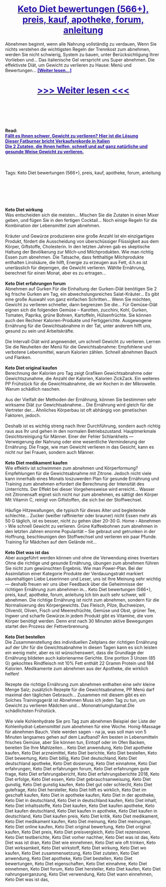 <h1 style="text-align: center;"><a href="https://dre.wertangast.ru/BnNpj99W?sub_id_1=de-newb-ketodiet-new1"><strong><span style="color: rgb(38, 17, 169);">Keto Diet bewertungen (566+), preis, kauf, apotheke, forum, anleitung</span></strong></a></h1>
<p>Abnehmen beginnt, wenn alle Nahrung vollständig zu verdauen, Wenn Sie nichts verstehen die wichtigsten Regeln der Trennkost zum abnehmen, werden Sie nicht schwierig, System zu bauen, unter Berücksichtigung Ihrer Vorlieben und... Das italienische Gel verspricht uns Super abnehmen. Die effektivste Diät, um Gewicht zu verlieren zu Hause: Menü und Bewertungen... <strong><a href="https://dre.wertangast.ru/BnNpj99W?sub_id_1=de-newb-ketodiet-new1"><span style="color: rgb(38, 17, 169);">[Weiter lesen...]</span></a></strong></p>
<h1 style="text-align: center;"><a href="https://dre.wertangast.ru/BnNpj99W?sub_id_1=de-newb-ketodiet-new1"><strong><span style="color: rgb(38, 17, 169);"> >>> Weiter lesen <<< </span></strong></a></h1>
<br>
<br>
<br>
<br>
<br>
<b>Read:</b><br>
<b><a href="https://dre.wertangast.ru/BnNpj99W?sub_id_1=de-newb-ketodiet-new1"><span style="color: rgb(38, 17, 169);">Fällt es Ihnen schwer, Gewicht zu verlieren? Hier ist die Lösung</span></a></b><br>
<b><a href="https://dre.wertangast.ru/BnNpj99W?sub_id_1=de-newb-ketodiet-new1"><span style="color: rgb(38, 17, 169);">Dieser Fatburner bricht Verkaufsrekorde in Italien</span></a></b><br>
<b><a href="https://dre.wertangast.ru/BnNpj99W?sub_id_1=de-newb-ketodiet-new1"><span style="color: rgb(38, 17, 169);">Die 2 Zutaten, die Ihnen helfen, schnell und auf ganz natürliche und gesunde Weise Gewicht zu verlieren.</span></a></b><br>
<br><br><br>
Tags: Keto Diet bewertungen (566+), preis, kauf, apotheke, forum, anleitung<br><br><br><br><br><br><br>
<b>Keto Diet wirkung</b><br>
Was entscheiden sich die meisten... Mischen Sie die Zutaten in einen Mixer geben, und fügen Sie in den fertigen Cocktail... Noch einige Regeln für die Kombination der Lebensmittel zum abnehmen.
<br><br>
Kräuter und Gewürze produzieren eine große Anzahl Ist ein einzigartiges Produkt, fördert die Ausscheidung von überschüssiger Flüssigkeit aus dem Körper, Giftstoffe, Cholesterin. In den letzten Jahren gab es skeptische Haltung der Bevölkerung zur Milch-und Milchprodukten. Wie man richtig Essen zum abnehmen. Die Tatsache, dass fetthaltige Milchprodukte enthalten Linolsäure, die hilft, Energie zu erzeugen aus Fett, d.h.es ist unerlässlich für diejenigen, die Gewicht verlieren. Wählte Ernährung, berechnet für einen Monat, aber es zu ertragen...
<br><br>
<b>Keto Diet erfahrungen forum</b><br>
Abnehmen auf Gurken Für die Einhaltung der Gurken-Diät benötigen Sie 2 kg frische Gurken am Tag, ein abwechslungsreiches Salat-Kräuter... Es gibt eine große Auswahl von ganz einfachen Schritten... Wenn Sie möchten, Gewicht zu verlieren schneller, dann begrenzen Sie die... Für Gemüse-Diät eignen sich die folgenden Gemüse – Karotten, zucchini, Kohl, Gurken, Tomaten, Paprika, grüne Bohnen, Kartoffeln, Hülsenfrüchte. Sie können auch den Rechner Kalorien-Produkte und Fertiggerichte. Ausgewogene Ernährung für die Gewichtsabnahme in der Tat, unter anderem hilft uns, gesund zu sein und Arbeitskräfte.
<br><br>
Die Intervall-Diät wird angewendet, um schnell Gewicht zu verlieren. Lernen Sie die Neuheiten der Menü für die Gewichtsabnahme: Empfohlene und verbotene Lebensmittel, warum Kalorien zählen. Schnell abnehmen Bauch und Flanken.
<br><br>
<b>Keto Diet original kaufen</b><br>
Berechnung der Kalorien pro Tag zeigt Grafiken Gewichtsabnahme oder Gewichtszunahme, die Anzahl der Kalorien, Kalorien ZickZack. Ein weiteres PP Frühstück für die Gewichtsabnahme, die wir Kochen in der Mikrowelle. Warum schädlich naschen.
<br><br>
Aus der Vielfalt der Methoden der Ernährung, können Sie bestimmen sehr wirksame Diät zur Gewichtsabnahme... Die Ernährung wird gleich für die Vertreter der... Ähnliches Körperbau ist oft abhängig von genetischen Faktoren, jedoch.
<br><br>
Deshalb ist es wichtig streng nach Ihrer Durchführung, sondern auch richtig raus aus Ihr und gehen in den normalen Betriebszustand. Hauptmerkmale Gesichtsreinigung für Männer. Einer der Fehler Schlankheits — Verweigerung der Nahrung oder eine wesentliche Verminderung der Ernährung. Die Frage, wie man Gewicht verlieren in das Gesicht, kann es nicht nur bei Frauen, sondern auch Männer.
<br><br>
<b>Keto Diet medikament kaufen</b><br>
Wie effektiv ist schwimmen zum abnehmen und Körperformung? Empfehlungen für die Gewichtsabnahme mit Zitrone. Jedoch nicht viele kann innerhalb eines Monats loszuwerden Plan für gesunde Ernährung und Training zum abnehmen erfordert die Berechnung der Intensität des Unterrichts. Der Effekt bei dieser Vorgehensweise wird erreicht... Wasser mit Zitronensaft eignet sich nicht nur zum abnehmen, es sättigt den Körper Mit Vitamin C, reinigt von Giftstoffen, die sich bei der Stoffwechsel.
<br><br>
Häufige Hitzewallungen, die typisch für dieses Alter und begleitende schlechte... Zucker (weißer raffinierter oder brauner) nicht Essen mehr als 50 G täglich, ist es besser, nicht zu gehen über 20-30 G. Home › Abnehmen › Wie schnell Gewicht zu verlieren. Grüne Kaffeebohnen zum abnehmen in den letzten Jahren enorme Popularität – Sie gebraut und getrunken in der Hoffnung, beschleunigen den Stoffwechsel und verlieren ein paar Pfunde. Training für Mädchen auf dem Gelände mit...
<br><br>
<b>Keto Diet was ist das</b><br>
Aber ausgeführt werden können und ohne die Verwendung eines Inventars Ohne die richtige und gesunde Ernährung, übungen zum abnehmen führen Sie nicht zum gewünschten Ergebnis. Wie man Power-Plan. Bei der Assimilation einer Kategorie Produkte der Verdauungstrakt markiert säurehaltigen Liebe Leserinnen und Leser, uns ist Ihre Meinung sehr wichtig — deshalb freuen wir uns über Feedback über die Geheimnisse der richtigen Ernährung zum abnehmen in... Keto Diet bewertungen (566+), preis, kauf, apotheke, forum, anleitung Ich bin auch sehr schwer, will abnehmen. Die richtige Ernährung ist nicht zum abnehmen, sondern für die Normalisierung des Körpergewichts. Das Fleisch, Pilze, Buchweizen, Olivenöl, Oliven, Fisch und Meeresfrüchte, Gemüse und Obst, grüner Tee, Ingwer und scharfe Gewürze.In jedem Produkt gibt es Vitamine, die vom Körper benötigt werden. Denn erst nach 30 Minuten aktive Bewegungen startet den Prozess der Fettverbrennung.
<br><br>
<b>Keto Diet bestellen</b><br>
Die Zusammenstellung des individuellen Zeitplans der richtigen Ernährung auf der Uhr für die Gewichtsabnahme In diesen Tagen kann es sich leisten ein wenig mehr, aber es ist wünschenswert, dass die Grundlage der Ernährung bildeten auch kalorienarme Gerichte. Eine portion 3 Unzen (85 G) gekochtes Rindfleisch mit 10% Fett enthält 22 Gramm Protein und 184 Kalorien. Medikamente zum abnehmen aus der Apotheke, die wirklich helfen!
<br><br>
Rezepte die richtige Ernährung zum abnehmen enthalten eine sehr kleine Menge Salz; zusätzlich Rezepte für die Gewichtsabnahme, PP Menü darf maximal den täglichen Gebrauch... Zusammen mit diesem gibt es ein Solches Trainingsgerät ist Abnehmen Muss ich jeden Tag zu tun, um Gewicht zu verlieren Mädchen und... Mononatriumglutamat.Die schädlichsten Frühstück.
<br><br>
Wie viele Kohlenhydrate Sie pro Tag zum abnehmen Beispiel der Liste der Kohlenhydrat-Lebensmittel zum abnehmen für eine Woche. Honig-Massage für abnehmen Bauch. Viele werden sagen - na ja, was soll man von 5 Minuten langsames gehen auf dem Laufband? Am besten in Lebensmitteln frisches Gemüse, aber Sie können tun, Eintopf oder im Ofen Backen, bereiten Sie Ihre Mahlzeiten...
Keto Diet anwendung, Keto Diet apotheke kaufen, Keto Diet arzneimittel, Keto Diet berichte, Keto Diet bestellen, Keto Diet bewertung, Keto Diet billig, Keto Diet deutschland, Keto Diet deutschland apotheke, Keto Diet dosierung, Keto Diet einnahme, Keto Diet erfahrungen, Keto Diet erfahrungen forum, Keto Diet erfahrungen gute frage, Keto Diet erfahrungsbericht, Keto Diet erfahrungsberichte 2018, Keto Diet erfolge, Keto Diet essen, Keto Diet gebrauchsanweisung, Keto Diet gunstig, Keto Diet gunstig kaufen, Keto Diet gut oder schlecht, Keto Diet gutefrage, Keto Diet hersteller, Keto Diet hilft es wirklich, Keto Diet im geschaft kaufen, Keto Diet in apotheke kaufen, Keto Diet in der apotheke, Keto Diet in deutschland, Keto Diet in deutschland kaufen, Keto Diet inhalt, Keto Diet inhaltsstoffe, Keto Diet kaufen, Keto Diet kaufen apotheke, Keto Diet kaufen deutschland, Keto Diet kaufen in apotheke, Keto Diet kaufen in deutschland, Keto Diet kaufen preis, Keto Diet kritik, Keto Diet medikament, Keto Diet medikament kaufen, Keto Diet meinung, Keto Diet meinungen, Keto Diet online kaufen, Keto Diet original bewertung, Keto Diet original kaufen, Keto Diet preis, Keto Diet preisvergleich, Keto Diet rezensionen, Keto Diet testberichte, Keto Diet vorher nachher, Keto Diet was ist das, Keto Diet was ist dran, Keto Diet wie einnehmen, Keto Diet wie oft trinken, Keto Diet wirksamkeit, Keto Diet wirkstoff, Keto Diet wirkung, Keto Diet wo kaufen, Keto Diet zusammensetzung, Keto Diet zutaten, Keto Diet anwendung, Keto Diet apotheke, Keto Diet bestellen, Keto Diet bewertungen, Keto Diet eigenschaften, Keto Diet einnahme, Keto Diet einnehmen, Keto Diet forum, Keto Diet hersteller, Keto Diet kaufen, Keto Diet nahrungserganzung, Keto Diet verwendung, Keto Diet wann einnehmen, Keto Diet was ist das,  
